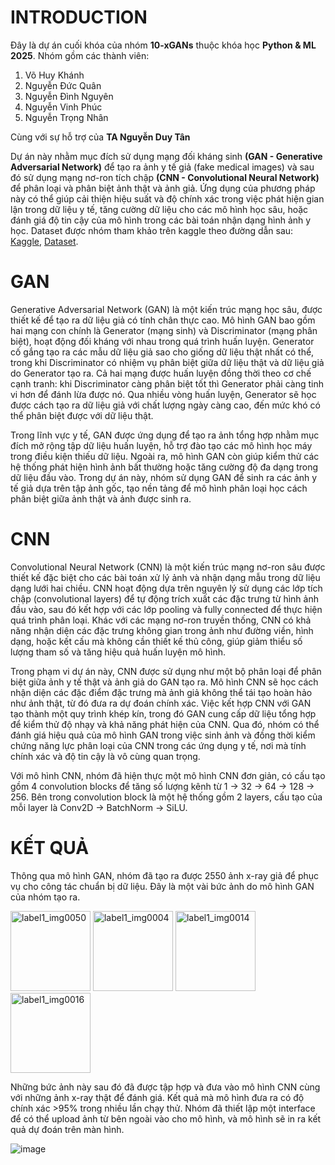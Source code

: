 # INTRODUCTION
Đây là dự án cuối khóa của nhóm **10-xGANs** thuộc khóa học **Python & ML 2025**. Nhóm gồm các thành viên:
1. Võ Huy Khánh
2. Nguyễn Đức Quân
3. Nguyễn Đình Nguyên
4. Nguyễn Vinh Phúc
5. Nguyễn Trọng Nhân

Cùng với sự hỗ trợ của **TA Nguyễn Duy Tân**

Dự án này nhằm mục đích sử dụng mạng đối kháng sinh **(GAN - Generative Adversarial Network)** để tạo ra ảnh y tế giả (fake medical images) và sau đó sử dụng mạng nơ-ron tích chập **(CNN - Convolutional Neural Network)** để phân loại và phân biệt ảnh thật và ảnh giả.
Ứng dụng của phương pháp này có thể giúp cải thiện hiệu suất và độ chính xác trong việc phát hiện gian lận trong dữ liệu y tế, tăng cường dữ liệu cho các mô hình học sâu, hoặc đánh giá độ tin cậy của mô hình trong các bài toán nhận dạng hình ảnh y học. Dataset được nhóm tham khảo trên kaggle theo đường dẫn sau: [Kaggle](https://www.kaggle.com/datasets/paultimothymooney/chest-xray-pneumonia?select=chest_xray), [Dataset](https://drive.google.com/drive/folders/1UaS3t29I_5EK99yVaaxd8sNKlCrpPFsD?usp=sharing).
# GAN
Generative Adversarial Network (GAN) là một kiến trúc mạng học sâu, được thiết kế để tạo ra dữ liệu giả có tính chân thực cao. Mô hình GAN bao gồm hai mạng con chính là Generator (mạng sinh) và Discriminator (mạng phân biệt), hoạt động đối kháng với nhau trong quá trình huấn luyện. Generator cố gắng tạo ra các mẫu dữ liệu giả sao cho giống dữ liệu thật nhất có thể, trong khi Discriminator có nhiệm vụ phân biệt giữa dữ liệu thật và dữ liệu giả do Generator tạo ra. Cả hai mạng được huấn luyện đồng thời theo cơ chế cạnh tranh: khi Discriminator càng phân biệt tốt thì Generator phải càng tinh vi hơn để đánh lừa được nó. Qua nhiều vòng huấn luyện, Generator sẽ học được cách tạo ra dữ liệu giả với chất lượng ngày càng cao, đến mức khó có thể phân biệt được với dữ liệu thật.

Trong lĩnh vực y tế, GAN được ứng dụng để tạo ra ảnh tổng hợp nhằm mục đích mở rộng tập dữ liệu huấn luyện, hỗ trợ đào tạo các mô hình học máy trong điều kiện thiếu dữ liệu. Ngoài ra, mô hình GAN còn giúp kiểm thử các hệ thống phát hiện hình ảnh bất thường hoặc tăng cường độ đa dạng trong dữ liệu đầu vào. Trong dự án này, nhóm sử dụng GAN để sinh ra các ảnh y tế giả dựa trên tập ảnh gốc, tạo nền tảng để mô hình phân loại học cách phân biệt giữa ảnh thật và ảnh được sinh ra.

# CNN

Convolutional Neural Network (CNN) là một kiến trúc mạng nơ-ron sâu được thiết kế đặc biệt cho các bài toán xử lý ảnh và nhận dạng mẫu trong dữ liệu dạng lưới hai chiều. CNN hoạt động dựa trên nguyên lý sử dụng các lớp tích chập (convolutional layers) để tự động trích xuất các đặc trưng từ hình ảnh đầu vào, sau đó kết hợp với các lớp pooling và fully connected để thực hiện quá trình phân loại. Khác với các mạng nơ-ron truyền thống, CNN có khả năng nhận diện các đặc trưng không gian trong ảnh như đường viền, hình dạng, hoặc kết cấu mà không cần thiết kế thủ công, giúp giảm thiểu số lượng tham số và tăng hiệu quả huấn luyện mô hình.

Trong phạm vi dự án này, CNN được sử dụng như một bộ phân loại để phân biệt giữa ảnh y tế thật và ảnh giả do GAN tạo ra. Mô hình CNN sẽ học cách nhận diện các đặc điểm đặc trưng mà ảnh giả không thể tái tạo hoàn hảo như ảnh thật, từ đó đưa ra dự đoán chính xác. Việc kết hợp CNN với GAN tạo thành một quy trình khép kín, trong đó GAN cung cấp dữ liệu tổng hợp để kiểm thử độ nhạy và khả năng phát hiện của CNN. Qua đó, nhóm có thể đánh giá hiệu quả của mô hình GAN trong việc sinh ảnh và đồng thời kiểm chứng năng lực phân loại của CNN trong các ứng dụng y tế, nơi mà tính chính xác và độ tin cậy là vô cùng quan trọng.

Với mô hình CNN, nhóm đã hiện thực một mô hình CNN đơn giản, có cấu tạo gồm 4 convolution blocks để tăng số lượng kênh từ 1 -> 32 -> 64 -> 128 -> 256. Bên trong convolution block là một hệ thống gồm
2 layers, cấu tạo của mỗi layer là Conv2D -> BatchNorm -> SiLU. 

# KẾT QUẢ

Thông qua mô hình GAN, nhóm đã tạo ra được 2550 ảnh x-ray giả để phục vụ cho công tác chuẩn bị dữ liệu. Đây là một vài bức ảnh do mô hình GAN của nhóm tạo ra.

<img width="128" height="128" alt="label1_img0050" src="https://github.com/user-attachments/assets/3d9e6ba7-f7f1-4146-8946-ec9364bb8faf" />
<img width="128" height="128" alt="label1_img0004" src="https://github.com/user-attachments/assets/f824866a-37cb-47dc-afd2-6f2d8bc68578" />
<img width="128" height="128" alt="label1_img0014" src="https://github.com/user-attachments/assets/46350f21-7145-45a0-b43c-3e3e0e42353a" />
<img width="128" height="128" alt="label1_img0016" src="https://github.com/user-attachments/assets/b978c1c7-3bad-45a1-92e9-542d05505ec2" />

Những bức ảnh này sau đó đã được tập hợp và đưa vào mô hình CNN cùng với những ảnh x-ray thật để đánh giá. Kết quả mà mô hình đưa ra có độ chính xác >95% trong nhiều lần chạy thử. Nhóm đã thiết lập một interface để có thể upload ảnh từ bên ngoài vào cho mô hình, và mô hình sẽ in ra kết quả dự đoán trên màn hình.

![image](https://github.com/user-attachments/assets/6e091eb5-e98e-4968-b367-18e2047938d0)

